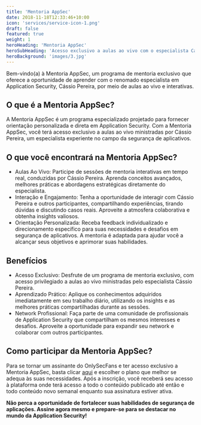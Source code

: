 ```yaml
---
title: 'Mentoria AppSec'
date: 2018-11-18T12:33:46+10:00
icon: 'services/service-icon-1.png'
draft: false
featured: true
weight: 1
heroHeading: 'Mentoria AppSec'
heroSubHeading: 'Acesso exclusivo a aulas ao vivo com o especialista Cássio Pereira'
heroBackground: 'images/3.jpg'
---
```


Bem-vindo(a) à Mentoria AppSec, um programa de mentoria exclusivo que oferece a oportunidade de aprender com o renomado especialista em Application Security, Cássio Pereira, por meio de aulas ao vivo e interativas.

## O que é a Mentoria AppSec?

A Mentoria AppSec é um programa especializado projetado para fornecer orientação personalizada e direta em Application Security. Com a Mentoria AppSec, você terá acesso exclusivo a aulas ao vivo ministradas por Cássio Pereira, um especialista experiente no campo da segurança de aplicativos.

## O que você encontrará na Mentoria AppSec?

- Aulas Ao Vivo: Participe de sessões de mentoria interativas em tempo real, conduzidas por Cássio Pereira. Aprenda conceitos avançados, melhores práticas e abordagens estratégicas diretamente do especialista.
- Interação e Engajamento: Tenha a oportunidade de interagir com Cássio Pereira e outros participantes, compartilhando experiências, tirando dúvidas e discutindo casos reais. Aproveite a atmosfera colaborativa e obtenha insights valiosos.
- Orientação Personalizada: Receba feedback individualizado e direcionamento específico para suas necessidades e desafios em segurança de aplicativos. A mentoria é adaptada para ajudar você a alcançar seus objetivos e aprimorar suas habilidades.

## Benefícios

- Acesso Exclusivo: Desfrute de um programa de mentoria exclusivo, com acesso privilegiado a aulas ao vivo ministradas pelo especialista Cássio Pereira.
- Aprendizado Prático: Aplique os conhecimentos adquiridos imediatamente em seu trabalho diário, utilizando os insights e as melhores práticas compartilhadas durante as sessões.
- Network Profissional: Faça parte de uma comunidade de profissionais de Application Security que compartilham os mesmos interesses e desafios. Aproveite a oportunidade para expandir seu network e colaborar com outros participantes.

## Como participar da Mentoria AppSec?

Para se tornar um assinante do OnlySecFans e ter acesso exclusivo a Mentoria AppSec, basta clicar [aqui](https://pay.hotmart.com/P82624344I) e escolher o plano que melhor se adequa às suas necessidades. Após a inscrição, você receberá seu acesso à plataforma onde terá acesso a todo o conteúido publicado até então e todo conteúdo novo semanal enquanto sua assinatura estiver ativa.

**Não perca a oportunidade de fortalecer suas habilidades de segurança de aplicações. Assine agora mesmo e prepare-se para se destacar no mundo da Application Security!**